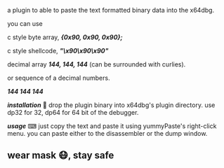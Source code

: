 a plugin to able to paste the text formatted binary data into the x64dbg. 

you can use 

c style byte array, 
***{0x90, 0x90, 0x90};***

c style shellcode,
***"\x90\x90\x90"***

decimal array
***144, 144, 144*** (can be surrounded with curlies).

or sequence of a decimal numbers.

***144 144 144***

***installation*** 💾
drop the plugin binary into x64dbg's plugin directory. 
use dp32 for 32, dp64 for 64 bit of the debugger.

***usage*** ⌨
just copy the text and paste it using yummyPaste's right-click menu.
you can paste either to the disassembler or the dump window.

## wear mask 😷, stay safe

